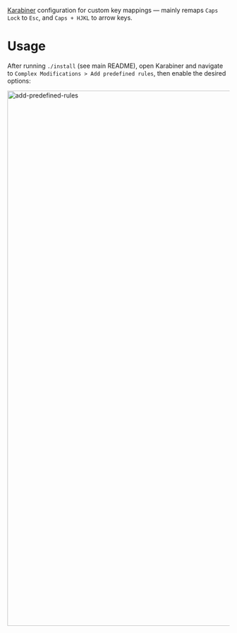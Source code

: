 [Karabiner](https://karabiner-elements.pqrs.org/) configuration for custom key
mappings — mainly remaps `Caps Lock` to `Esc`, and `Caps + HJKL` to arrow keys.

# Usage

After running `./install` (see main README), open Karabiner and navigate to
`Complex Modifications > Add predefined rules`, then enable the desired
options:

<img width="1212" alt="add-predefined-rules"
src="https://github.com/user-attachments/assets/c0b27cc7-7492-4720-bea7-99d06d79bf57"
/>
